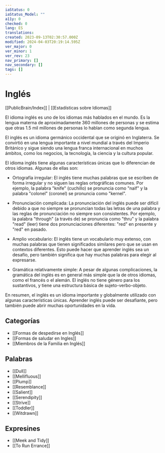 ```yaml
---
iaStatus: 0
iaStatus_Model: ""
a11y: 0
checked: 0
lang: ES
translations: 
created: 2023-09-13T02:30:57.000Z
modified: 2024-04-03T20:19:14.595Z
ver_major: 0
ver_minor: 1
ver_rev: 23
nav_primary: []
nav_secondary: []
tags: []
---
```

# Inglés

[[PublicBrain/Index]] | [[Estadísticas sobre Idiomas]]

El idioma inglés es uno de los idiomas más hablados en el mundo. Es la lengua materna de aproximadamente 360 millones de personas y se estima que otras 1.5 mil millones de personas lo hablan como segunda lengua.

El inglés es un idioma germánico occidental que se originó en Inglaterra. Se convirtió en una lengua importante a nivel mundial a través del Imperio Británico y sigue siendo una lengua franca internacional en muchos ámbitos, como los negocios, la tecnología, la ciencia y la cultura popular.

El idioma inglés tiene algunas características únicas que lo diferencian de otros idiomas. Algunas de ellas son:

-   Ortografía irregular: El inglés tiene muchas palabras que se escriben de forma irregular y no siguen las reglas ortográficas comunes. Por ejemplo, la palabra "knife" (cuchillo) se pronuncia como "naif" y la palabra "colonel" (coronel) se pronuncia como "kernel".
    
-   Pronunciación complicada: La pronunciación del inglés puede ser difícil debido a que no siempre se pronuncian todas las letras de una palabra y las reglas de pronunciación no siempre son consistentes. Por ejemplo, la palabra "through" (a través de) se pronuncia como "thru" y la palabra "read" (leer) tiene dos pronunciaciones diferentes: "red" en presente y "red" en pasado.
    
-   Amplio vocabulario: El inglés tiene un vocabulario muy extenso, con muchas palabras que tienen significados similares pero que se usan en contextos diferentes. Esto puede hacer que aprender inglés sea un desafío, pero también significa que hay muchas palabras para elegir al expresarse.
    
-   Gramática relativamente simple: A pesar de algunas complicaciones, la gramática del inglés es en general más simple que la de otros idiomas, como el francés o el alemán. El inglés no tiene género para los sustantivos, y tiene una estructura básica de sujeto-verbo-objeto.
    

En resumen, el inglés es un idioma importante y globalmente utilizado con algunas características únicas. Aprender inglés puede ser desafiante, pero también puede abrir muchas oportunidades en la vida.

## Categorías

* [[Formas de despedirse en Inglés]]
* [[Formas de saludar en Ingles]]
* [[Miembros de la Familia en Inglés]]

## Palabras

* [[Dull]]
* [[Mellifluous]]
* [[Plump]]
* [[Resemblance]]
* [[Salient]]
* [[Serendipity]]
* [[Strive]]
* [[Toddler]]
* [[Witdrawn]]

## Expresines

* [[Meek and Tidy]]
* [[To Run Errance]]